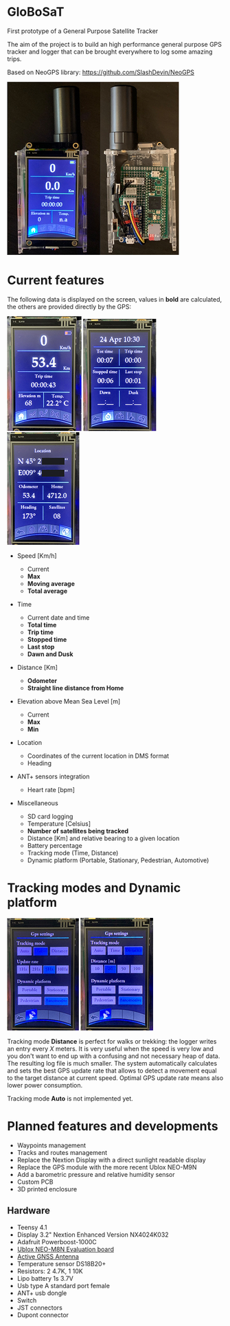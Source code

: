 # GloBoSaT
First prototype of a General Purpose Satellite Tracker

The aim of the project is to build an high performance general purpose GPS tracker and logger that can be brought everywhere to log some amazing trips.

Based on NeoGPS library: https://github.com/SlashDevin/NeoGPS

![Tracking mode Time](https://github.com/Gbertaz/GloBoSaT/blob/master/images/front_back.jpg)



# Current features

The following data is displayed on the screen, values in **bold** are calculated, the others are provided directly by the GPS:

![Tracking mode Time](https://github.com/Gbertaz/GloBoSaT/blob/master/images/main.jpg)
![Tracking mode Time](https://github.com/Gbertaz/GloBoSaT/blob/master/images/time.jpg)
![Tracking mode Time](https://github.com/Gbertaz/GloBoSaT/blob/master/images/location.jpg)

* Speed [Km/h]
	* Current
	* **Max**
	* **Moving average**
	* **Total average**

* Time
	* Current date and time
	* **Total time**
	* **Trip time**
	* **Stopped time**
	* **Last stop**
	* **Dawn and Dusk**

* Distance [Km]
	* **Odometer**
	* **Straight line distance from Home**

* Elevation above Mean Sea Level [m]
	* Current
	* **Max**
	* **Min**

* Location
	* Coordinates of the current location in DMS format
	* Heading

* ANT+ sensors integration
	* Heart rate [bpm]

* Miscellaneous
	* SD card logging
	* Temperature [Celsius]
	* **Number of satellites being tracked**
	* Distance [Km] and relative bearing to a given location
	* Battery percentage
	* Tracking mode (Time, Distance)
	* Dynamic platform (Portable, Stationary, Pedestrian, Automotive)


# Tracking modes and Dynamic platform

![Tracking mode Time](https://github.com/Gbertaz/GloBoSaT/blob/master/images/tracking_mode_time.jpg)
![Tracking mode Distance](https://github.com/Gbertaz/GloBoSaT/blob/master/images/tracking_mode_distance.jpg)


Tracking mode **Distance** is perfect for walks or trekking: the logger writes an entry every *X* meters. It is very useful when the speed is very low and you don't want to end up with a confusing and not necessary heap of data. The resulting log file is much smaller.
The system automatically calculates and sets the best GPS update rate that allows to detect a movement equal to the target distance at current speed. Optimal GPS update rate means also lower power consumption.

Tracking mode **Auto** is not implemented yet.


# Planned features and developments

* Waypoints management
* Tracks and routes management
* Replace the Nextion Display with a direct sunlight readable display
* Replace the GPS module with the more recent Ublox NEO-M9N
* Add a barometric pressure and relative humidity sensor
* Custom PCB
* 3D printed enclosure


## Hardware

* Teensy 4.1
* Display 3.2" Nextion Enhanced Version NX4024K032
* Adafruit Powerboost-1000C
* [Ublox NEO-M8N Evaluation board](https://www.gnss.store/gnss-gps-modules/44-ublox-neo-m8n-gps-gnss-receiver-board-with-sma-for-uav-robots.html)
* [Active GNSS Antenna](https://www.gnss.store/rf-gps-antennas/28-high-performance-multi-band-gnss-active-quad-helix-antenna-for-rtk.html)
* Temperature sensor DS18B20+
* Resistors: 2 4.7K, 1 10K
* Lipo battery 1s 3.7V
* Usb type A standard port female
* ANT+ usb dongle
* Switch
* JST connectors
* Dupont connector
